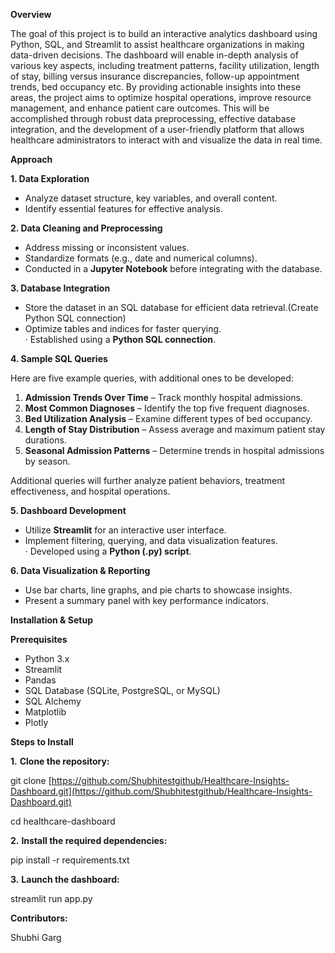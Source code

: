 **Overview**

The goal of this project is to build an interactive analytics dashboard using Python, SQL, and Streamlit to assist healthcare organizations in making data-driven decisions. The dashboard will enable in-depth analysis of various key aspects, including treatment patterns, facility utilization, length of stay, billing versus insurance discrepancies, follow-up appointment trends, bed occupancy etc. By providing actionable insights into these areas, the project aims to optimize hospital operations, improve resource management, and enhance patient care outcomes. This will be accomplished through robust data preprocessing, effective database integration, and the development of a user-friendly platform that allows healthcare administrators to interact with and visualize the data in real time.

**Approach**

**1\. Data Exploration**

* Analyze dataset structure, key variables, and overall content.  
* Identify essential features for effective analysis.

**2\. Data Cleaning and Preprocessing**

* Address missing or inconsistent values.  
* Standardize formats (e.g., date and numerical columns).  
* Conducted in a **Jupyter Notebook** before integrating with the database.

**3\. Database Integration**

* Store the dataset in an SQL database for efficient data retrieval.(Create Python SQL connection)  
* Optimize tables and indices for faster querying.  
  ·         Established using a **Python SQL connection**.

**4\. Sample SQL Queries**

Here are five example queries, with additional ones to be developed:

1. **Admission Trends Over Time** – Track monthly hospital admissions.  
2. **Most Common Diagnoses** – Identify the top five frequent diagnoses.  
3. **Bed Utilization Analysis** – Examine different types of bed occupancy.  
4. **Length of Stay Distribution** – Assess average and maximum patient stay durations.  
5. **Seasonal Admission Patterns** – Determine trends in hospital admissions by season.

Additional queries will further analyze patient behaviors, treatment effectiveness, and hospital operations.

**5\. Dashboard Development**

* Utilize **Streamlit** for an interactive user interface.  
* Implement filtering, querying, and data visualization features.  
  ·         Developed using a **Python (.py) script**.

**6\. Data Visualization & Reporting**

* Use bar charts, line graphs, and pie charts to showcase insights.  
* Present a summary panel with key performance indicators.

 

**Installation & Setup**

**Prerequisites**

* Python 3.x  
* Streamlit  
* Pandas  
* SQL Database (SQLite, PostgreSQL, or MySQL)  
* SQL Alchemy  
* Matplotlib  
* Plotly

 

**Steps to Install**

**1\.**      **Clone the repository:**

git clone [https://github.com/Shubhitestgithub/Healthcare-Insights-Dashboard.git](https://github.com/Shubhitestgithub/Healthcare-Insights-Dashboard.git)

cd healthcare-dashboard

 

**2\.**      **Install the required dependencies:**

pip install \-r requirements.txt

 

**3\.**      **Launch the dashboard:**

streamlit run app.py

 

**Contributors:**

Shubhi Garg

 

 


